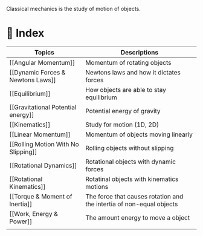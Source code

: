 Classical mechanics is the study of motion of objects.

# 🧭 Index

| Topics                              | Descriptions                                                         |
| ----------------------------------- | -------------------------------------------------------------------- |
| [[Angular Momentum]]                | Momentum of rotating objects                                         |
| [[Dynamic Forces & Newtons Laws]]   | Newtons laws and how it dictates forces                              |
| [[Equilibrium]]                     | How objects are able to stay equilibrium                             |
| [[Gravitational Potential energy]]  | Potential energy of gravity                                          |
| [[Kinematics]]                      | Study for motion (1D, 2D)                                            |
| [[Linear Momentum]]                 | Momentum of objects moving linearly                                  |
| [[Rolling Motion With No Slipping]] | Rolling objects without slipping                                     |
| [[Rotational Dynamics]]             | Rotational objects with dynamic forces                               |
| [[Rotational Kinematics]]           | Rotatinal objects with kinematics motions                            |
| [[Torque & Moment of Inertia]]      | The force that causes rotation and the intertia of non-equal objects |
| [[Work, Energy & Power]]            | The amount energy to move a object                                   |
|                                     |                                                                      |

